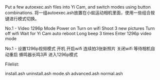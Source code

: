 Put a few autoexec.ash files into Yi Cam, and switch modes using button combinations.
将一组autoexec.ash放置在小蚁运动相机里面，使用一些组合按键进行模式切换。

No.1 - Video 1296p Mode
Power on
Turn on wifi
Shoot 3 new pictures
Turn off wifi
Wait for Yi Cam auto reboot
Long beep 3 times
Enter 1296p video mode

No.1 - 设置1296p视频模式
开机
开启wifi
连续拍3张新照片
关闭wifi
等待相机自动重启
蜂鸣器长鸣3声
进入1296p模式

Filelist:

install.ash
uninstall.ash
mode.sh
advanced.ash
normal.ash
